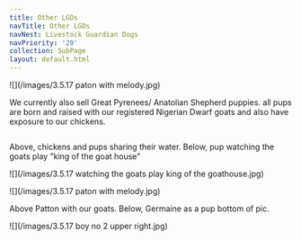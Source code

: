 ```yaml
---
title: Other LGDs
navTitle: Other LGDs
navNest: Livestock Guardian Dogs
navPriority: '20'
collection: SubPage
layout: default.html
---
```

![](/images/3.5.17 paton with melody.jpg)

We currently also sell Great Pyrenees/ Anatolian Shepherd puppies. all pups are born and raised with our registered Nigerian Dwarf goats and also have exposure to our chickens.

![]()

Above, chickens and pups sharing their water.  Below, pup watching the goats play "king of the goat house"

![](/images/3.5.17 watching the goats play king of the goathouse.jpg)

![](/images/3.5.17 paton with melody.jpg)

Above Patton with our goats.  Below, Germaine as a pup bottom of pic.

![](/images/3.5.17 boy no 2  upper right.jpg)
